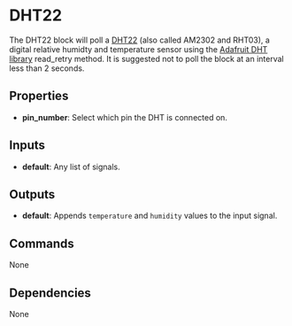 DHT22
=====
The DHT22 block will poll a [DHT22](http://dlnmh9ip6v2uc.cloudfront.net/datasheets/Sensors/Weather/RHT03.pdf) (also called AM2302 and RHT03), a digital relative humidty and temperature sensor using the [Adafruit DHT library](https://github.com/adafruit/Adafruit_Python_DHT) read_retry method. It is suggested not to poll the block at an interval less than 2 seconds.

Properties
----------
- **pin_number**: Select which pin the DHT is connected on.

Inputs
------
- **default**: Any list of signals.

Outputs
-------
- **default**: Appends `temperature` and `humidity` values to the input signal.

Commands
--------
None

Dependencies
------------
None

